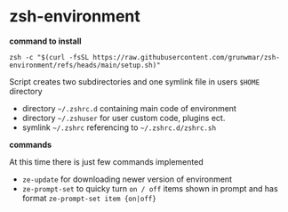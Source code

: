 # zsh-environment
**command to install**
```shell
zsh -c "$(curl -fsSL https://raw.githubusercontent.com/grunwmar/zsh-environment/refs/heads/main/setup.sh)"
```
Script creates two subdirectories and one symlink file in users `$HOME` directory
* directory `~/.zshrc.d` containing main code of environment
* directory `~/.zshuser` for user custom code, plugins ect. 
* symlink `~/.zshrc` referencing to `~/.zshrc.d/zshrc.sh`

**commands**

At this time there is just few commands implemented
* `ze-update` for downloading newer version of environment
* `ze-prompt-set` to quicky turn `on / off` items shown in prompt and has format `ze-prompt-set item {on|off}`     
